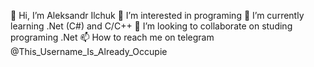 👋 Hi, I’m Aleksandr Ilchuk
👀 I’m interested in programing
🌱 I’m currently learning .Net (C#) and C/C++
💞️ I’m looking to collaborate on studing programing .Net
📫 How to reach me on telegram @This_Username_Is_Already_Occupie
